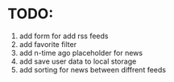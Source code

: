 # TODO:
1. add form for add rss feeds
2. add favorite filter
3. add n-time ago placeholder for news
4. add save user data to local storage
5. add sorting for news between diffrent feeds
